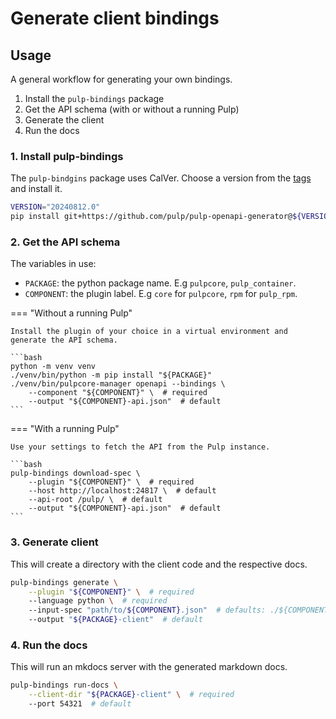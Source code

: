 # Generate client bindings

## Usage

A general workflow for generating your own bindings.

1. Install the `pulp-bindings` package
2. Get the API schema (with or without a running Pulp)
3. Generate the client
4. Run the docs

### 1. Install pulp-bindings

The `pulp-bindgins` package uses CalVer.
Choose a version from the [tags](https://github.com/pulp/pulp-openapi-generator/tags) and install it.

```bash
VERSION="20240812.0"
pip install git+https://github.com/pulp/pulp-openapi-generator@${VERSION}
```

### 2. Get the API schema

The variables in use:

- `PACKAGE`: the python package name. E.g `pulpcore`, `pulp_container`.
- `COMPONENT`: the plugin label. E.g `core` for `pulpcore`, `rpm` for `pulp_rpm`.

=== "Without a running Pulp"

    Install the plugin of your choice in a virtual environment and generate the API schema.

    ```bash
    python -m venv venv
    ./venv/bin/python -m pip install "${PACKAGE}"
    ./venv/bin/pulpcore-manager openapi --bindings \
        --component "${COMPONENT}" \  # required
        --output "${COMPONENT}-api.json"  # default
    ```

=== "With a running Pulp"

    Use your settings to fetch the API from the Pulp instance.

    ```bash
    pulp-bindings download-spec \
        --plugin "${COMPONENT}" \  # required
        --host http://localhost:24817 \  # default
        --api-root /pulp/ \  # default
        --output "${COMPONENT}-api.json"  # default
    ```

### 3. Generate client

This will create a directory with the client code and the respective docs.

```bash
pulp-bindings generate \
    --plugin "${COMPONENT}" \  # required
    --language python \  # required
    --input-spec "path/to/${COMPONENT}.json"  # defaults: ./${COMPONENT}-api.json
    --output "${PACKAGE}-client"  # default
```

### 4. Run the docs

This will run an mkdocs server with the generated markdown docs.

```bash
pulp-bindings run-docs \
    --client-dir "${PACKAGE}-client" \  # required
    --port 54321  # default
```
